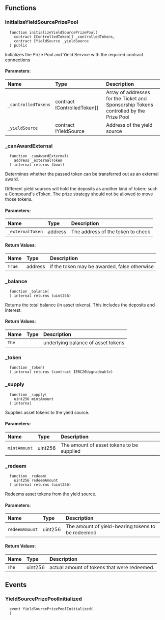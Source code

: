 


## Functions
### initializeYieldSourcePrizePool
```solidity
  function initializeYieldSourcePrizePool(
    contract IControlledToken[] _controlledTokens,
    contract IYieldSource _yieldSource
  ) public
```
Initializes the Prize Pool and Yield Service with the required contract connections


#### Parameters:
| Name | Type | Description                                                          |
| :--- | :--- | :------------------------------------------------------------------- |
|`_controlledTokens` | contract IControlledToken[] | Array of addresses for the Ticket and Sponsorship Tokens controlled by the Prize Pool
|`_yieldSource` | contract IYieldSource | Address of the yield source

### _canAwardExternal
```solidity
  function _canAwardExternal(
    address _externalToken
  ) internal returns (bool)
```
Determines whether the passed token can be transferred out as an external award.

Different yield sources will hold the deposits as another kind of token: such a Compound's cToken.  The
prize strategy should not be allowed to move those tokens.

#### Parameters:
| Name | Type | Description                                                          |
| :--- | :--- | :------------------------------------------------------------------- |
|`_externalToken` | address | The address of the token to check

#### Return Values:
| Name                           | Type          | Description                                                                  |
| :----------------------------- | :------------ | :--------------------------------------------------------------------------- |
|`True`| address | if the token may be awarded, false otherwise
### _balance
```solidity
  function _balance(
  ) internal returns (uint256)
```
Returns the total balance (in asset tokens).  This includes the deposits and interest.



#### Return Values:
| Name                           | Type          | Description                                                                  |
| :----------------------------- | :------------ | :--------------------------------------------------------------------------- |
|`The`|  | underlying balance of asset tokens
### _token
```solidity
  function _token(
  ) internal returns (contract IERC20Upgradeable)
```




### _supply
```solidity
  function _supply(
    uint256 mintAmount
  ) internal
```
Supplies asset tokens to the yield source.


#### Parameters:
| Name | Type | Description                                                          |
| :--- | :--- | :------------------------------------------------------------------- |
|`mintAmount` | uint256 | The amount of asset tokens to be supplied

### _redeem
```solidity
  function _redeem(
    uint256 redeemAmount
  ) internal returns (uint256)
```
Redeems asset tokens from the yield source.


#### Parameters:
| Name | Type | Description                                                          |
| :--- | :--- | :------------------------------------------------------------------- |
|`redeemAmount` | uint256 | The amount of yield-bearing tokens to be redeemed

#### Return Values:
| Name                           | Type          | Description                                                                  |
| :----------------------------- | :------------ | :--------------------------------------------------------------------------- |
|`The`| uint256 | actual amount of tokens that were redeemed.
## Events
### YieldSourcePrizePoolInitialized
```solidity
  event YieldSourcePrizePoolInitialized(
  )
```



